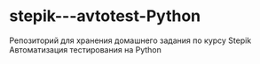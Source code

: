 # stepik---avtotest-Python
Репозиторий для хранения домашнего задания по курсу Stepik Автоматизация тестирования на Python
